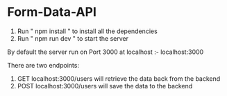 # Form-Data-API

1. Run " npm install " to install all the dependencies 
2. Run " npm run dev " to start the server

By default the server run on Port 3000 at localhost :- localhost:3000

There are two endpoints:
1. GET localhost:3000/users will retrieve the data back from the backend
2. POST localhost:3000/users will save the data to the backend
